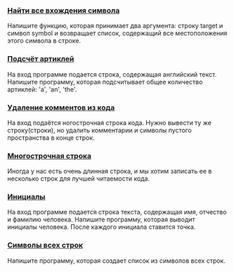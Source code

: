 ### [Найти все вхождения символа](/source/strings/findAllOccurrences.md)

Напишите функцию, которая принимает два аргумента: строку target и символ symbol и возвращает список, содержащий все местоположения этого символа в строке.

### [Подсчёт артиклей](/source/strings/getNumberOfArticles.md)

На вход программе подается строка, содержащая английский текст. Напишите программу, которая подсчитывает общее количество артиклей: 'a', 'an', 'the'.

### [Удаление комментов из кода](/source/strings/deleteComments.md)

На вход подаётся ногострочная строка кода.
Нужно вывести ту же строку(строки), но удалить комментарии и символы пустого пространства в конце строк.

### [Многострочная строка](/source/strings/multilineString.md)

Иногда у нас есть очень длинная строка, и мы хотим записать ее в несколько строк для лучшей читаемости кода. 

### [Инициалы](/source/strings/getInitials.md)

На вход программе подается строка текста, содержащая имя, отчество и фамилию человека. Напишите программу, которая выводит инициалы человека. После каждого инициала ставится точка.

### [Символы всех строк](https://stepik.org/lesson/327207/step/14?unit=310501)

Напишите программу, которая создает список из символов всех строк.

